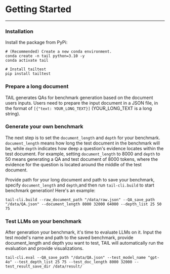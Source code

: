 # Getting Started
---
### Installation
Install the package from PyPi:
```
# (Recommended) Create a new conda environment.
conda create -n tail python=3.10 -y
conda activate tail

# Install tailtest
pip install tailtest
```

### Prepare a long document

TAIL generates QAs for benchmark generation based on the document users inputs. Users need to prepare the input document in a JSON file, in the format of `[{"text: YOUR_LONG_TEXT}]` (YOUR_LONG_TEXT is a long string).

### Generate your own benchmark

The next step is to set the `document_length` and `depth` for your benchmark. `document_length` means how long the test document in the benchmark will be, while `depth` indicates how deep a question's evidence locates within the test document. For example, setting `document_length` to 8000 and  `depth` to 50 means generating a QA and test document of 8000 tokens, where the evidence for the question is located around the middle of the test document.

Provide path for your long document and path to save your benchmark, specify `document_length` and `depth`,and then run `tail-cli.build` to start benchmark generation! Here's an example: 

```
tail-cli.build --raw_document_path "/data/raw.json" --QA_save_path "/data/QA.json" --document_length 8000 32000 64000 --depth_list 25 50 75
```

### Test LLMs on your benchmark

After generation your benchmark, it's time to evaluate LLMs on it. Input the test model's name and path to the saved benchmark, provide document_length and depth you want to test, TAIL will automatically run the evaluation and provide visualizations.

```
tail-cli.eval --QA_save_path "/data/QA.json" --test_model_name "gpt-4o" --test_depth_list 25 75 --test_doc_length 8000 32000 --test_result_save_dir /data/result/
```